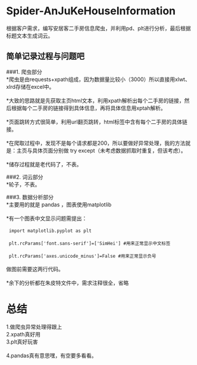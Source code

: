 # Spider-AnJuKeHouseInformation<br>  
根据客户需求，编写安居客二手房信息爬虫，并利用pd、plt进行分析，最后根据标题文本生成词云。

## 简单记录过程与问题吧<br>  

###1. 爬虫部分<br>
*爬虫是由requests+xpath组成，因为数据量比较小（3000）所以直接用xlwt、xlrd存储在excel中。<br>  
*大致的思路就是先获取主页html文本，利用xpath解析出每个二手房的链接，然后根据每个二手房的链接得到具体信息，再将具体信息用xptah解析。<br>  
*页面跳转方式很简单，利用url翻页跳转，html标签中含有每个二手房的具体链接。<br>  
*在爬取过程中，发现不是每个请求都是200，所以要做好异常处理，我的方法就是：主页与具体页面分别做 try except（未考虑数据抓取时重复，但该考虑）。<br>  
*储存过程就是老代码了，不表。<br>  
  
###2. 词云部分<br>
*轮子，不表。<br>  
  
###3. 数据分析部分<br>
*主要用的就是 pandas ，图表使用matplotlib<br>  
*有一个图表中文显示问题需提出：<br>  
  ` import matplotlib.pyplot as plt`<br>  
  ` plt.rcParams['font.sans-serif']=['SimHei'] #用来正常显示中文标签`<br>  
  ` plt.rcParams['axes.unicode_minus']=False #用来正常显示负号`<br>  
  做图前需要这两行代码。<br>  
*余下的分析都在朱皮特文件中，需求注释很全，省略<br>  
  
  
  # 总结<br> 
  1.做爬虫异常处理得跟上<br>
  2.xpath真好用<br>
  3.plt真好玩害<br>  
  4.pandas真有意思嘿，有空要多看看。<br>  
